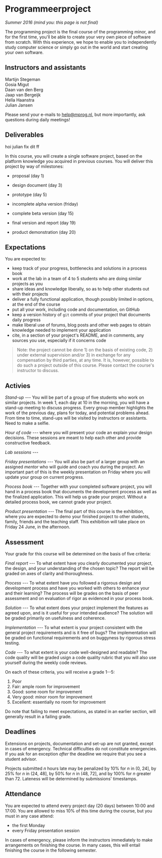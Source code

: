 # Programmeerproject

*Summer 2016 (mind you: this page is not final)*

The programming project is the final course of the programming minor, and for the first time, you'll be able to create your very own piece of software from scratch. With this experience, we hope to enable you to independently study computer science or simply go out in the world and start creating your own software.

## Instructors and assistants

Martijn Stegeman  
Gosia Migut  
Daan van den Berg  
Jaap van Bergeijk  
Hella Haanstra  
Julian Jansen  

Please send your e-mails to <help@mprog.nl>, but more importantly, ask questions during daily meetings!

## Deliverables

hoi julian fix dit ff

In this course, you will create a single software project, based on the platform knowledge you acquired in previous courses. You will deliver this project by way of milestones:


- proposal (day 1)
- design document (day 3)
- prototype (day 5)

- incomplete alpha version (friday)
- complete beta version (day 15)
- final version and report (day 19)
- product demonstration (day 20)

## Expectations

You are expected to:

- keep track of your progress, bottlenecks and solutions in a process book
- work at the lab in a team of 4 to 5 students who are doing similar projects as you
- share ideas and knowledge liberally, so as to help other students out with their projects
- deliver a fully functional application, though possibly limited in options, at the end of the course
- put all your work, including code and documentation, on GitHub
- keep a version history of `git` commits of your project that documents daily progress
- make liberal use of forums, blog posts and other web pages to obtain knowledge needed to implement your application
- cite, in a section of your project's README, and in comments, any sources you use, especially if it concerns code

> Note: the project cannot be done 1) on the basis of existing code, 2) under external supervision and/or 3) in exchange for any compensation by third parties, at any time. It is, however, possible to do such a project outside of this course. Please contact the course's instructor to discuss.

## Activies

*Stand-up* --- You will be part of a group of five students who work on similar projects. In week 1, each day at 10 in the morning, you will have a stand-up meeting to discuss progress. Every group member highlights the work of the previous day, plans for today, and potential problems ahead. From time to time, stand-ups will be visited by instructors or assistants. Need to make a selfie.

*Hour of code* --- where you will present your code an explain your design decisions. These sessions are meant to help each other and provide constructive feedback.

*Lab sessions* ---

*Friday presentations* --- You will also be part of a larger group with an assigned *mentor* who will guide and coach you during the project. An important part of this is the weekly presentation on Friday where you will update your group on current progress.

*Process book* --- Together with your completed software project, you will hand in a process book that documents the development process as well as the finalized application. This will help us grade your project. Without a detailed process book, we cannot grade your project.

*Product presentation* --- The final part of this course is the exhibition, where you are expected to demo your finished project to other students, family, friends and the teaching staff. This exhibition will take place on Friday 24 June, in the afternoon.

## Assessment

Your grade for this course will be determined on the basis of five criteria:

*Final report* --- To what extent have you clearly documented your project, the design, and your understanding of the chosen topic? The report will be graded on axes of clarity and thoroughness.

*Process* --- To what extent have you followed a rigorous design and development process and have you worked with others to enhance your and their learning? The process will be grades on the basis of peer assessment and on evaluation of rigor as evidenced in your process book.

*Solution* --- To what extent does your project implement the features as agreed upon, and is it useful for your intended audience? The solution will be graded primarily on usefulness and coherence.

*Implementation* --- To what extent is your project consistent with the general project requirements and is it free of bugs? The implementation will be graded on functional requirements and on buggyness by rigorous stress testing.

*Code* --- To what extent is your code well-designed and readable? The code quality will be graded usign a code quality rubric that you will also use yourself during the weekly code reviews.

On each of these criteria, you will receive a grade 1--5:

1. Poor
2. Fair: ample room for improvement
3. Good: some room for improvement
4. Very good: minor room for improvement
5. Excellent: essentially no room for improvement

Do note that failing to meet expectations, as stated in an earlier section, will generally result in a failing grade.

## Deadlines

Extensions on projects, documentation and set-up are not granted, except in cases of emergency. Technical difficulties do not constitute emergencies. If you ask for an exception *after* the deadline we require that you see a student advisor.

Projects submitted *n* hours late may be penalized by 10% for *n* in (0, 24], by 25% for *n* in (24, 48], by 50% for *n* in (48, 72], and by 100% for *n* greater than 72. Lateness will be determined by submissions' timestamps.

## Attendance

You are expected to attend every project day (20 days) between 10:00 and 17:00. You are allowed to miss 10% of this time during the course, but you must in any case attend:

- the first Monday
- every Friday presentation session

In cases of emergency, please inform the instructors immediately to make arrangements on finishing the course. In many cases, this will entail finishing the course in the following semester.
